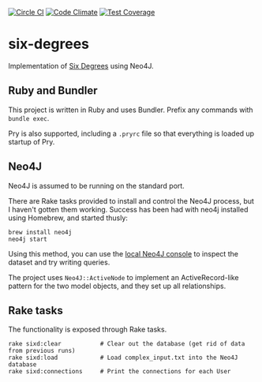 [![Circle CI](https://circleci.com/gh/RobinDaugherty/six-degrees.svg?style=shield&svg)](https://circleci.com/gh/RobinDaugherty/six-degrees)
[![Code Climate](https://codeclimate.com/github/RobinDaugherty/six-degrees/badges/gpa.svg)](https://codeclimate.com/github/RobinDaugherty/six-degrees)
[![Test Coverage](https://codeclimate.com/github/RobinDaugherty/six-degrees/badges/coverage.svg)](https://codeclimate.com/github/RobinDaugherty/six-degrees)

# six-degrees
Implementation of [Six Degrees](http://www.puzzlenode.com/puzzles/14-six-degrees-of-separation) using Neo4J.

## Ruby and Bundler
This project is written in Ruby and uses Bundler.
Prefix any commands with `bundle exec`.

Pry is also supported, including a `.pryrc` file so that everything is loaded up startup of Pry.

## Neo4J
Neo4J is assumed to be running on the standard port.

There are Rake tasks provided to install and control the Neo4J process, but I haven't gotten them working.
Success has been had with neo4j installed using Homebrew, and started thusly:

    brew install neo4j
    neo4j start

Using this method, you can use the [local Neo4J console](http://localhost::7474/) to inspect the dataset and try writing queries.

The project uses `Neo4J::ActiveNode` to implement an ActiveRecord-like pattern for the two model objects, and they
set up all relationships.

## Rake tasks
The functionality is exposed through Rake tasks.

    rake sixd:clear           # Clear out the database (get rid of data from previous runs)
    rake sixd:load            # Load complex_input.txt into the Neo4J database
    rake sixd:connections     # Print the connections for each User
